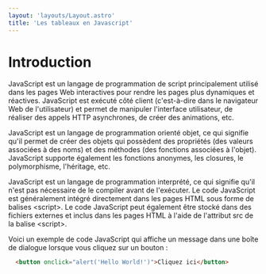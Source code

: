```yaml
---
layout: 'layouts/Layout.astro'
title: 'Les tableaux en Javascript'
---
```

# Introduction

JavaScript est un langage de programmation de script principalement
utilisé dans les pages Web interactives pour rendre les pages plus
dynamiques et réactives. JavaScript est exécuté côté client
(c'est-à-dire dans le navigateur Web de l'utilisateur) et permet de
manipuler l'interface utilisateur, de réaliser des appels HTTP
asynchrones, de créer des animations, etc.

JavaScript est un langage de programmation orienté objet, ce qui
signifie qu'il permet de créer des objets qui possèdent des propriétés
(des valeurs associées à des noms) et des méthodes (des fonctions
associées à l'objet). JavaScript supporte également les fonctions
anonymes, les closures, le polymorphisme, l'héritage, etc.

JavaScript est un langage de programmation interprété, ce qui signifie
qu'il n'est pas nécessaire de le compiler avant de l'exécuter. Le code
JavaScript est généralement intégré directement dans les pages HTML sous
forme de balises &lt;script&gt;. Le code JavaScript peut également être
stocké dans des fichiers externes et inclus dans les pages HTML à l'aide
de l'attribut src de la balise &lt;script&gt;.

Voici un exemple de code JavaScript qui affiche un message dans une
boîte de dialogue lorsque vous cliquez sur un bouton :

```html
  <button onclick="alert('Hello World!')">Cliquez ici</button>
```
